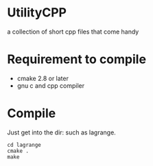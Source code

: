 # UtilityCPP
a collection of short cpp files that come handy

# Requirement to compile
- cmake 2.8 or later
- gnu c and cpp compiler

# Compile
Just get into the dir: such as lagrange.

```
cd lagrange
cmake .
make
```
